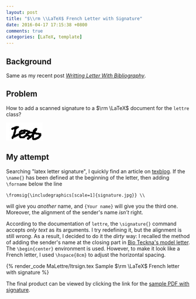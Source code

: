 ```yaml
---
layout: post
title: "$\\rm \\LaTeX$ French Letter with Signature"
date: 2016-04-17 17:15:38 +0800
comments: true
categories: [LaTeX, template]
---
```


Background
---

Same as my recent post [*Writting Letter With Bibliography*][pp1].

Problem
---

How to add a scanned signature to a $\rm \LaTeX$ document for the
`lettre` class?

![scanned signature to be added][sigfig]

<!-- more -->

My attempt
---

Searching "latex letter signature", I quickly find an article on
[texblog][sol].  If the `\name{}` has been defined at the beginning of
the letter, then adding `\forname` below the line

    \fromsig{\includegraphics[scale=1]{signature.jpg}} \\

will give you *another* name, and `{Your name}` will give you the
third one.  Moreover, the alignment of the sender's name *isn't*
right.

According to the documentation of `lettre`, the `\signature{}` command
accepts *only text* as its arguments.  I try redefining it, but the
alignment is still *wrong*.  As a result, I decided to do it the
*dirty* way:  I recalled the method of adding the sender's name at the
closing part in [Bio Teckna's model letter][modele].  The
`\begin{center}` environment is used.  However, to make it look like a
French letter, I used `\hspace{8cm}` to adjust the horizontal spacing.

{% render_code MaLettre/ltrsign.tex Sample $\rm \LaTeX$ French letter with signature %}

The final product can be viewed by clicking the link for the
[sample PDF with signature][pdf].

[pp1]: /blog/2016/04/16/writting-letter-with-bibliography/
[sigfig]: /downloads/code/MaLettre/sample-sign.jpg
[sol]: http://texblog.org/2010/05/04/latex-letter-signature-as-image/
[modele]: http://bio-teckna.fr/?p=1019
[pdf]: /downloads/ltrsign.pdf
